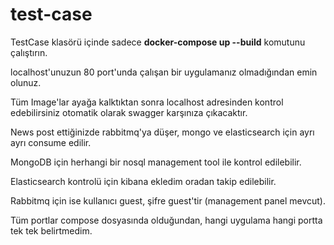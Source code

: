 # test-case
TestCase klasörü içinde sadece <b>docker-compose up --build</b> komutunu çalıştırın.

localhost'unuzun 80 port'unda çalışan bir uygulamanız olmadığından emin olunuz. 

Tüm Image'lar ayağa kalktıktan sonra localhost adresinden kontrol edebilirsiniz otomatik olarak swagger karşınıza çıkacaktır.

News post ettiğinizde rabbitmq'ya düşer, mongo ve elasticsearch için ayrı ayrı consume edilir.

MongoDB için herhangi bir nosql management tool ile kontrol edilebilir.

Elasticsearch kontrolü için kibana ekledim oradan takip edilebilir.

Rabbitmq için ise kullanıcı guest, şifre guest'tir (management panel mevcut).

Tüm portlar compose dosyasında olduğundan, hangi uygulama hangi portta tek tek belirtmedim.
